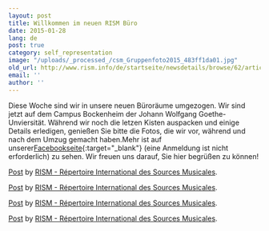 ```yaml
---
layout: post
title: Willkommen im neuen RISM Büro
date: 2015-01-28
lang: de
post: true
category: self_representation
image: "/uploads/_processed_/csm_Gruppenfoto2015_483ff1da01.jpg"
old_url: http://www.rism.info/de/startseite/newsdetails/browse/62/article/64/welcome-to-the-new-rism-office.html
email: ''
author: ''
---
```



Diese Woche sind wir in unsere neuen Büroräume umgezogen. Wir sind jetzt auf dem Campus Bockenheim der Johann Wolfgang Goethe-Unviersität. Während wir noch die letzen Kisten auspacken und einige Details erledigen, genießen Sie bitte die Fotos, die wir vor, während und nach dem Umzug gemacht haben.Mehr ist auf unserer[Facebookseite](https://www.facebook.com/RISM.info){:target="_blank"} (eine Anmeldung ist nicht erforderlich) zu sehen. Wir freuen uns darauf, Sie hier begrüßen zu können!



<script>(function(d, s, id) { var js, fjs = d.getElementsByTagName(s)[0]; if (d.getElementById(id)) return; js = d.createElement(s); js.id = id; js.src = "//connect.facebook.net/en_US/all.js#xfbml=1"; fjs.parentNode.insertBefore(js, fjs); }(document, 'script', 'facebook-jssdk'));</script>

[Post](https://www.facebook.com/media/set/?set=a.902365976470914.1073741834.103775449663308&type=1) by [RISM - Répertoire International des Sources Musicales](https://www.facebook.com/RISM.info).



<script>(function(d, s, id) { var js, fjs = d.getElementsByTagName(s)[0]; if (d.getElementById(id)) return; js = d.createElement(s); js.id = id; js.src = "//connect.facebook.net/en_US/all.js#xfbml=1"; fjs.parentNode.insertBefore(js, fjs); }(document, 'script', 'facebook-jssdk'));</script>

[Post](https://www.facebook.com/media/set/?set=a.900206696686842.1073741832.103775449663308&type=1) by [RISM - Répertoire International des Sources Musicales](https://www.facebook.com/RISM.info).



<script>(function(d, s, id) { var js, fjs = d.getElementsByTagName(s)[0]; if (d.getElementById(id)) return; js = d.createElement(s); js.id = id; js.src = "//connect.facebook.net/en_US/all.js#xfbml=1"; fjs.parentNode.insertBefore(js, fjs); }(document, 'script', 'facebook-jssdk'));</script>

[Post](https://www.facebook.com/media/set/?set=a.900204173353761.1073741831.103775449663308&type=1) by [RISM - Répertoire International des Sources Musicales](https://www.facebook.com/RISM.info).





<script>(function(d, s, id) { var js, fjs = d.getElementsByTagName(s)[0]; if (d.getElementById(id)) return; js = d.createElement(s); js.id = id; js.src = "//connect.facebook.net/en_US/all.js#xfbml=1"; fjs.parentNode.insertBefore(js, fjs); }(document, 'script', 'facebook-jssdk'));</script>

[Post](https://www.facebook.com/media/set/?set=a.901231746584337.1073741833.103775449663308&type=1) by [RISM - Répertoire International des Sources Musicales](https://www.facebook.com/RISM.info).







<script type="text/javascript">var switchTo5x=true;</script><script type="text/javascript" src="http://w.sharethis.com/button/buttons.js"></script><script type="text/javascript">stLight.options({publisher: "9b601438-1ce1-49d8-bfd7-9cff5df54c17", doNotHash: false, doNotCopy: false, hashAddressBar: false});</script>